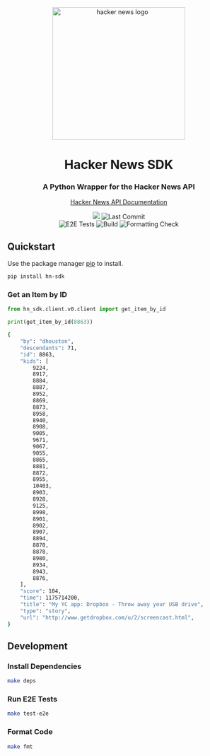 <div align="center">
    <img src="https://raw.githubusercontent.com/joeyagreco/hacker-news/main/img/hacker_news.png" alt="hacker news logo" width="300"/>
<h1>Hacker News SDK</h1>
<h3>A Python Wrapper for the Hacker News API</h3>

[Hacker News API Documentation](https://github.com/HackerNews/API/blob/master/README.md)


<a target="_blank" href="https://www.python.org/downloads/" title="Python version"><img src="https://img.shields.io/badge/python-%3E=_3.10-teal.svg"></a>
![Last Commit](https://img.shields.io/github/last-commit/joeyagreco/hacker-news)
<br>
![E2E Tests](https://github.com/joeyagreco/hacker-news/actions/workflows/e2e-tests.yml/badge.svg)
![Build](https://github.com/joeyagreco/hacker-news/actions/workflows/build.yml/badge.svg)
![Formatting Check](https://github.com/joeyagreco/hacker-news/actions/workflows/formatting-check.yml/badge.svg)
</div>

## Quickstart

Use the package manager [pip](https://pip.pypa.io/en/stable/) to install.

```bash
pip install hn-sdk
```

### Get an Item by ID
```python
from hn_sdk.client.v0.client import get_item_by_id

print(get_item_by_id(8863))
```
```sh
{
    "by": "dhouston",
    "descendants": 71,
    "id": 8863,
    "kids": [
        9224,
        8917,
        8884,
        8887,
        8952,
        8869,
        8873,
        8958,
        8940,
        8908,
        9005,
        9671,
        9067,
        9055,
        8865,
        8881,
        8872,
        8955,
        10403,
        8903,
        8928,
        9125,
        8998,
        8901,
        8902,
        8907,
        8894,
        8870,
        8878,
        8980,
        8934,
        8943,
        8876,
    ],
    "score": 104,
    "time": 1175714200,
    "title": "My YC app: Dropbox - Throw away your USB drive",
    "type": "story",
    "url": "http://www.getdropbox.com/u/2/screencast.html",
}

```

## Development

### Install Dependencies
```sh
make deps
```

### Run E2E Tests
```sh
make test-e2e
```

### Format Code
```sh
make fmt
```